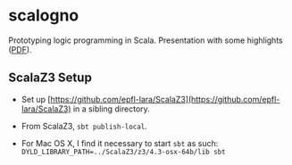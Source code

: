 scalogno
========

Prototyping logic programming in Scala.
Presentation with some highlights ([PDF](http://lampwww.epfl.ch/~amin/elf/scalogno-slides.pdf)).

ScalaZ3 Setup
-------------

* Set up
  [https://github.com/epfl-lara/ScalaZ3](https://github.com/epfl-lara/ScalaZ3)
  in a sibling directory.

* From ScalaZ3, `sbt publish-local`.

* For Mac OS X, I find it necessary to start `sbt` as such: `DYLD_LIBRARY_PATH=../ScalaZ3/z3/4.3-osx-64b/lib sbt`

